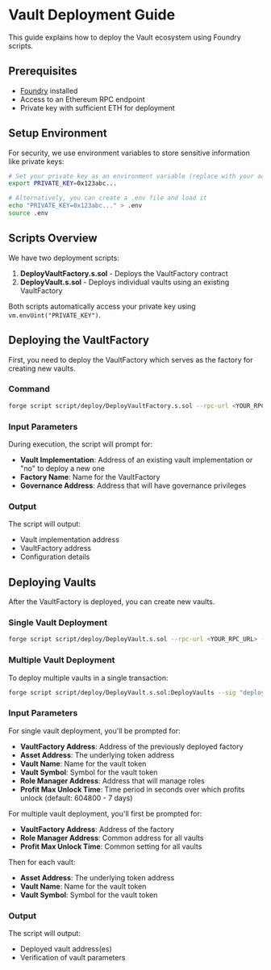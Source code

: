 # Vault Deployment Guide

This guide explains how to deploy the Vault ecosystem using Foundry scripts.

## Prerequisites

- [Foundry](https://getfoundry.sh/) installed
- Access to an Ethereum RPC endpoint
- Private key with sufficient ETH for deployment

## Setup Environment

For security, we use environment variables to store sensitive information like private keys:

```bash
# Set your private key as an environment variable (replace with your actual key)
export PRIVATE_KEY=0x123abc...

# Alternatively, you can create a .env file and load it
echo "PRIVATE_KEY=0x123abc..." > .env
source .env
```

## Scripts Overview

We have two deployment scripts:

1. **DeployVaultFactory.s.sol** - Deploys the VaultFactory contract
2. **DeployVault.s.sol** - Deploys individual vaults using an existing VaultFactory

Both scripts automatically access your private key using `vm.envUint("PRIVATE_KEY")`.

## Deploying the VaultFactory

First, you need to deploy the VaultFactory which serves as the factory for creating new vaults.

### Command

```bash
forge script script/deploy/DeployVaultFactory.s.sol --rpc-url <YOUR_RPC_URL> --broadcast 
```

### Input Parameters

During execution, the script will prompt for:

- **Vault Implementation**: Address of an existing vault implementation or "no" to deploy a new one
- **Factory Name**: Name for the VaultFactory
- **Governance Address**: Address that will have governance privileges

### Output

The script will output:
- Vault implementation address
- VaultFactory address
- Configuration details

## Deploying Vaults

After the VaultFactory is deployed, you can create new vaults.

### Single Vault Deployment

```bash
forge script script/deploy/DeployVault.s.sol --rpc-url <YOUR_RPC_URL> --broadcast
```

### Multiple Vault Deployment

To deploy multiple vaults in a single transaction:

```bash
forge script script/deploy/DeployVault.s.sol:DeployVaults --sig "deployMultipleVaults(uint256)" <NUMBER_OF_VAULTS> --rpc-url <YOUR_RPC_URL> --broadcast
```

### Input Parameters

For single vault deployment, you'll be prompted for:
- **VaultFactory Address**: Address of the previously deployed factory
- **Asset Address**: The underlying token address
- **Vault Name**: Name for the vault token
- **Vault Symbol**: Symbol for the vault token
- **Role Manager Address**: Address that will manage roles
- **Profit Max Unlock Time**: Time period in seconds over which profits unlock (default: 604800 - 7 days)

For multiple vault deployment, you'll first be prompted for:
- **VaultFactory Address**: Address of the factory
- **Role Manager Address**: Common address for all vaults
- **Profit Max Unlock Time**: Common setting for all vaults

Then for each vault:
- **Asset Address**: The underlying token address
- **Vault Name**: Name for the vault token
- **Vault Symbol**: Symbol for the vault token

### Output

The script will output:
- Deployed vault address(es)
- Verification of vault parameters




